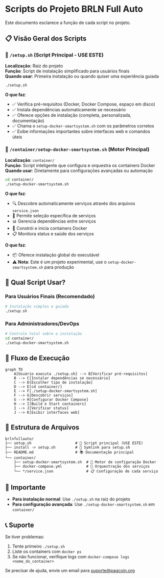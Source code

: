 # Scripts do Projeto BRLN Full Auto

Este documento esclarece a função de cada script no projeto.

## 📋 Visão Geral dos Scripts

### 🚀 `/setup.sh` (Script Principal - **USE ESTE**)
**Localização**: Raiz do projeto  
**Função**: Script de instalação simplificado para usuários finais  
**Quando usar**: Primeira instalação ou quando quiser uma experiência guiada

```bash
./setup.sh
```

**O que faz**:
- ✅ Verifica pré-requisitos (Docker, Docker Compose, espaço em disco)
- ✅ Instala dependências automaticamente se necessário
- ✅ Oferece opções de instalação (completa, personalizada, documentação)
- ✅ Chama o `setup-docker-smartsystem.sh` com os parâmetros corretos
- ✅ Exibe informações importantes sobre interfaces web e comandos úteis

### 🐳 `/container/setup-docker-smartsystem.sh` (Motor Principal)
**Localização**: `container/`  
**Função**: Script inteligente que configura e orquestra os containers Docker  
**Quando usar**: Diretamente para configurações avançadas ou automação

```bash
cd container/
./setup-docker-smartsystem.sh
```

**O que faz**:
- 🔍 Descobre automaticamente serviços através dos arquivos `service.json`
- 🎯 Permite seleção específica de serviços
- 📊 Gerencia dependências entre serviços
- 🐳 Constrói e inicia containers Docker
- 📋 Monitora status e saúde dos serviços

**O que faz**:
- 📦 Oferece instalação global do executável
- ⚠️ **Nota**: Este é um projeto experimental, use o `setup-docker-smartsystem.sh` para produção

## 🎯 Qual Script Usar?

### Para Usuários Finais (Recomendado)
```bash
# Instalação simples e guiada
./setup.sh
```

### Para Administradores/DevOps
```bash
# Controle total sobre a instalação
cd container/
./setup-docker-smartsystem.sh
```

## 🔄 Fluxo de Execução

```mermaid
graph TD
    A[Usuário executa ./setup.sh] --> B[Verificar pré-requisitos]
    B --> C[Instalar dependências se necessário]
    C --> D[Escolher tipo de instalação]
    D --> E[cd container/]
    E --> F[./setup-docker-smartsystem.sh]
    F --> G[Descobrir serviços]
    G --> H[Configurar Docker Compose]
    H --> I[Build e Start containers]
    I --> J[Verificar status]
    J --> K[Exibir interfaces web]
```

## 📁 Estrutura de Arquivos

```
brlnfullauto/
├── setup.sh                    # 🚀 Script principal (USE ESTE)
├── install -> setup.sh         # 🔗 Symlink para setup.sh
├── README.md                   # 📚 Documentação principal
└── container/
    ├── setup-docker-smartsystem.sh  # 🐳 Motor de configuração Docker
    ├── docker-compose.yml           # 🐳 Orquestração dos serviços
    └── */service.json               # 📋 Configuração de cada serviço
```

## 🚨 Importante

- **Para instalação normal**: Use `./setup.sh` na raiz do projeto
- **Para configuração avançada**: Use `./setup-docker-smartsystem.sh` em `container/`

## 📞 Suporte

Se tiver problemas:
1. Tente primeiro `./setup.sh`
2. Liste os containers com `docker ps`
2. Se não funcionar, verifique logs com `docker-compose logs <nome_do_container>`

Se precisar de ajuda, envie um email para suporte@pagcoin.org
